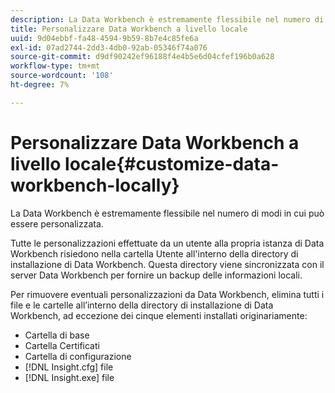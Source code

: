 ```yaml
---
description: La Data Workbench è estremamente flessibile nel numero di modi in cui può essere personalizzata.
title: Personalizzare Data Workbench a livello locale
uuid: 9d04ebbf-fa48-4594-9b59-8b7e4c85fe6a
exl-id: 07ad2744-2dd3-4db0-92ab-05346f74a076
source-git-commit: d9df90242ef96188f4e4b5e6d04cfef196b0a628
workflow-type: tm+mt
source-wordcount: '108'
ht-degree: 7%

---
```


# Personalizzare Data Workbench a livello locale{#customize-data-workbench-locally}

La Data Workbench è estremamente flessibile nel numero di modi in cui può essere personalizzata.

Tutte le personalizzazioni effettuate da un utente alla propria istanza di Data Workbench risiedono nella cartella Utente all&#39;interno della directory di installazione di Data Workbench. Questa directory viene sincronizzata con il server Data Workbench per fornire un backup delle informazioni locali.

Per rimuovere eventuali personalizzazioni da Data Workbench, elimina tutti i file e le cartelle all’interno della directory di installazione di Data Workbench, ad eccezione dei cinque elementi installati originariamente:

* Cartella di base
* Cartella Certificati
* Cartella di configurazione
* [!DNL Insight.cfg] file
* [!DNL Insight.exe] file
